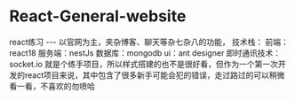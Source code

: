 # React-General-website
react练习 --- 以官网为主，夹杂博客、聊天等杂七杂八的功能，
技术栈：
  前端：react18 
  服务端：nestJs
  数据库：mongodb
  ui：ant designer
  即时通讯技术：socket.io
就是个练手项目，所以样式搭建的也不是很好看，但作为一个第一次开发的react项目来说，其中包含了很多新手可能会犯的错误，走过路过的可以稍微看一看，不喜欢的勿喷哈
